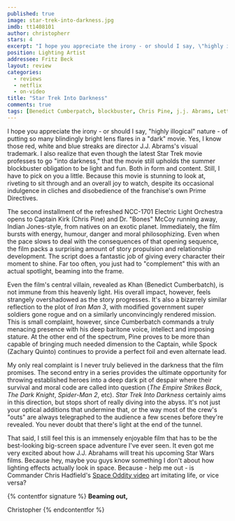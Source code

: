 ```yaml
---
published: true
image: star-trek-into-darkness.jpg
imdb: tt1408101
author: christopherr
stars: 4
excerpt: "I hope you appreciate the irony - or should I say, \"highly illogical\" nature - of putting so many blindingly bright lens flares in a \"dark\" movie. Yes, I know those red, white and blue streaks are director J.J. Abrams's visual trademark. I also realize that even though the latest Star Trek movie professes to go \"into darkness,\" that the movie still upholds the summer blockbuster obligation to be light and fun. Both in form and content. Still, I have to pick on you a little. Because this movie is stunning to look at, riveting to sit through and an overall joy to watch, despite its occasional indulgence in cliches and disobedience of the franchise's own Prime Directives." 
position: Lighting Artist
addressee: Fritz Beck
layout: review
categories:
  - reviews
  - netflix
  - on-video
title: "Star Trek Into Darkness"
comments: true
tags: [Benedict Cumberpatch, blockbuster, Chris Pine, j.j. Abrams, Letters, Oscars 2014, sci-fi, Sequel, Star Trek, summer, Zachary Quinto]
---
```

I hope you appreciate the irony - or should I say, "highly illogical" nature - of putting so many blindingly bright lens flares in a "dark" movie. Yes, I know those red, white and blue streaks are director J.J. Abrams's visual trademark. I also realize that even though the latest Star Trek movie professes to go "into darkness," that the movie still upholds the summer blockbuster obligation to be light and fun. Both in form and content. Still, I have to pick on you a little. Because this movie is stunning to look at, riveting to sit through and an overall joy to watch, despite its occasional indulgence in cliches and disobedience of the franchise's own Prime Directives.

The second installment of the refreshed NCC-1701 Electric Light Orchestra opens to Captain Kirk (Chris Pine) and Dr. "Bones" McCoy running away, Indian Jones-style, from natives on an exotic planet. Immediately, the film bursts with energy, humour, danger and moral philosophizing. Even when the pace slows to deal with the consequences of that opening sequence, the film packs a surprising amount of story propulsion and relationship development. The script does a fantastic job of giving every character their moment to shine. Far too often, you just had to "complement" this with an actual spotlight, beaming into the frame.

Even the film's central villain, revealed as Khan (Benedict Cumberbatch), is not immune from this heavenly light. His overall impact, however, feels strangely overshadowed as the story progresses. It's also a bizarrely similar reflection to the plot of _Iron Man 3_, with modified government super soldiers gone rogue and on a similarly unconvincingly rendered mission. This is small complaint, however, since Cumberbatch commands a truly menacing presence with his deep baritone voice, intellect and imposing stature. At the other end of the spectrum, Pine proves to be more than capable of bringing much needed dimension to the Captain, while Spock (Zachary Quinto) continues to provide a perfect foil and even alternate lead.

My only real complaint is I never truly believed in the darkness that the film promises. The second entry in a series provides the ultimate opportunity for throwing  established heroes into a deep dark pit of despair where their survival and moral code are called into question (_The Empire Strikes Back_, _The Dark Knight_, _Spider-Man 2_, etc). _Star Trek Into Darkness_ certainly aims in this direction, but stops short of really diving into the abyss. It's not just your optical additions that undermine that, or the way most of the crew's "outs" are always telegraphed to the audience a few scenes before they're revealed. You never doubt that there's light at the end of the tunnel.

That said, I still feel this is an immensely enjoyable film that has to be the best-looking big-screen space adventure I've ever seen. It even got me very excited about how J.J. Abrahams will treat his upcoming Star Wars films. Because hey, maybe you guys know something I don't about how lighting effects actually look in space. Because - help me out - is Commander Chris Hadfield's [Space Oddity video][1] art imitating life, or vice versa? 

   [1]: http://www.youtube.com/watch?v=KaOC9danxNo

{% contentfor signature %}
**Beaming out,**

Christopher
{% endcontentfor %}